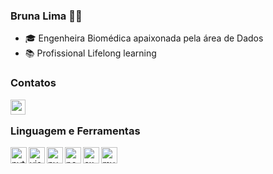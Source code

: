 ### Bruna Lima ✌🏻

-  🎓 Engenheira Biomédica apaixonada pela área de Dados
-  📚 Profissional Lifelong learning


### Contatos
[<img align="left"  width="24px" src="https://cdn.jsdelivr.net/npm/simple-icons@3.4.0/icons/linkedin.svg" />](https://www.linkedin.com/in/brunalimap)

</br>

### Linguagem e Ferramentas 
<img align="left" alt="python" width="26px" src="https://cdn3.iconfinder.com/data/icons/logos-and-brands-adobe/512/267_Python-512.png" />
<img align="left" alt="visual_studio_code" width="26px" src="https://upload.wikimedia.org/wikipedia/commons/9/9a/Visual_Studio_Code_1.35_icon.svg" />
<img align="left" alt="pycharm" width="26px" src="https://upload.wikimedia.org/wikipedia/commons/a/a1/PyCharm_Logo.svg" />
<img align="left" alt="powerbi" width="26px" src="https://img.icons8.com/color/48/000000/power-bi.png"/>
<img align="left" alt="excel" width="26px src="https://img.icons8.com/color/48/000000/microsoft-excel-2019--v1.png"/>
<img align="left" alt="mysql" width="26px src="https://img.icons8.com/ios-filled/50/000000/mysql-logo.png"/>






